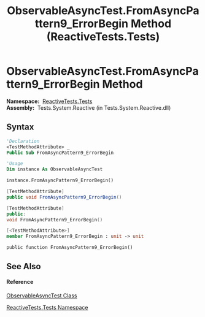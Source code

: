 ﻿---
title: ObservableAsyncTest.FromAsyncPattern9_ErrorBegin Method  (ReactiveTests.Tests)
TOCTitle: FromAsyncPattern9_ErrorBegin Method
ms:assetid: M:ReactiveTests.Tests.ObservableAsyncTest.FromAsyncPattern9_ErrorBegin
ms:mtpsurl: https://msdn.microsoft.com/en-us/library/reactivetests.tests.observableasynctest.fromasyncpattern9_errorbegin(v=VS.103)
ms:contentKeyID: 36621110
ms.date: 06/28/2011
mtps_version: v=VS.103
f1_keywords:
- ReactiveTests.Tests.ObservableAsyncTest.FromAsyncPattern9_ErrorBegin
dev_langs:
- CSharp
- JScript
- VB
- FSharp
- c++
---

# ObservableAsyncTest.FromAsyncPattern9\_ErrorBegin Method

**Namespace:**  [ReactiveTests.Tests](hh289046\(v=vs.103\).md)  
**Assembly:**  Tests.System.Reactive (in Tests.System.Reactive.dll)

## Syntax

``` vb
'Declaration
<TestMethodAttribute> _
Public Sub FromAsyncPattern9_ErrorBegin
```

``` vb
'Usage
Dim instance As ObservableAsyncTest

instance.FromAsyncPattern9_ErrorBegin()
```

``` csharp
[TestMethodAttribute]
public void FromAsyncPattern9_ErrorBegin()
```

``` c++
[TestMethodAttribute]
public:
void FromAsyncPattern9_ErrorBegin()
```

``` fsharp
[<TestMethodAttribute>]
member FromAsyncPattern9_ErrorBegin : unit -> unit 
```

``` jscript
public function FromAsyncPattern9_ErrorBegin()
```

## See Also

#### Reference

[ObservableAsyncTest Class](hh314747\(v=vs.103\).md)

[ReactiveTests.Tests Namespace](hh289046\(v=vs.103\).md)

